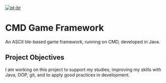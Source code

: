 [![pt-br](https://img.shields.io/badge/lang-pt--br-green.svg)](https://github.com/deyvidfernandes/CMD-Game-Framework/blob/main/README.pt-br.md)

# CMD Game Framework

An ASCII tile-based game framework, running on CMD, developed in Java.

## Project Objectives

I am working on this project to support my studies, improving my skills with Java, OOP, git, and to apply good practices in development.
